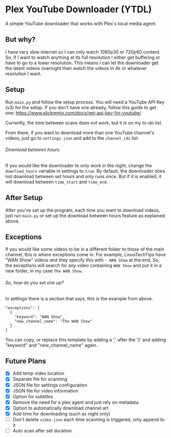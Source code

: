 # Plex YouTube Downloader (YTDL)

A simple YouTube downloader that works with Plex's local media agent.

## But why?

I have very slow internet so I can only watch 1080p30 or 720p60 content. So, if I want to watch anything at its full resolution I either get buffering or have to go to a lower resolution. This means I can let the downloader get the latest videos overnight then watch the videos in 4k or whatever resolution I want.

## Setup

Run `main.py` and follow the setup process. You will need a YouTube API Key (v3) for the setup. If you don't have one already, follow this guide to get one: https://www.slickremix.com/docs/get-api-key-for-youtube/

Currently, the time between scans does not work, but it is on my to-do list.

From there, if you want to download more than one YouTube channel's videos, just go to `settings.json` and add to the `channel_ids` list.

###### Download between hours

If you would like the downloader to only work in the night, change the `download_hours` variable in settings to `true`. By default, the downloader does not download between set hours and only runs once. But if it is enabled, it will download between `time_start` and `time_end`.

## After Setup

After you've set up the program, each time you want to download videos, just run `main.py` or set up the download between hours feature as explained above.

## Exceptions

If you would like some videos to be in a different folder to those of the main channel, this is where exceptions come in. For example, LinusTechTips have "WAN Show" videos and they specify this with `- WAN Show` at the end. So, the exceptions will search for any video containing `WAN Show` and put it in a new folder, in my case `The WAN Show`.

###### So, how do you set one up?
In settings there is a section that says, this is the example from above.
```
"exceptions": [
  {
    "keyword": "WAN Show",
    "new_channel_name": "The WAN Show"
  }
]
```
You can copy, or replace this template by adding a ',' after the '}' and adding "keyword" and "new_channel_name" again.


## Future Plans

- [x] Add temp video location
- [x] Separate file for scanning
- [x] JSON file for settings configuration
- [x] JSON file for video information
- [x] Option for subtitles
- [x] Remove the need for a plex agent and just rely on metadata.
- [x] Option to automatically download channel art
- [x] Add time for downloading (such as night only)
- [ ] Don't delete `video.json` each time scanning is triggered, only append to it
- [ ] Auto scan after set duration.
